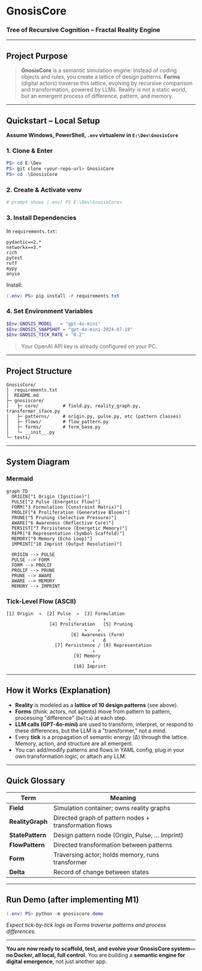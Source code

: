 # GnosisCore

### Tree of Recursive Cognition – Fractal Reality Engine

---

## Project Purpose

> **GnosisCore** is a semantic simulation engine:
> Instead of coding objects and rules, you create a lattice of design patterns.
> **Forms** (digital actors) traverse this lattice, evolving by recursive comparison and transformation, powered by LLMs.
> Reality is not a static world, but an emergent process of difference, pattern, and memory.

---

## Quickstart – Local Setup

**Assume Windows, PowerShell, `.env` virtualenv in `E:\Dev\GnosisCore`**

### 1. Clone & Enter

```powershell
PS> cd E:\Dev
PS> git clone <your-repo-url> GnosisCore
PS> cd .\GnosisCore
```

### 2. Create & Activate venv

```powershell
# prompt shows (.env) PS E:\Dev\GnosisCore>
```

### 3. Install Dependencies

In `requirements.txt`:

```
pydantic==2.*
networkx==3.*
rich
pytest
ruff
mypy
anyio
```

Install:

```powershell
(.env) PS> pip install -r requirements.txt
```

### 4. Set Environment Variables

```powershell
$Env:GNOSIS_MODEL   = "gpt-4o-mini"
$Env:GNOSIS_SNAPSHOT = "gpt-4o-mini-2024-07-18"
$Env:GNOSIS_TICK_RATE = "0.2"
```
> Your OpenAI API key is already configured on your PC.

---

## Project Structure

```
GnosisCore/
│  requirements.txt
│  README.md
├─ gnosiscore/
│   ├─ core/         # field.py, reality_graph.py, transformer_iface.py
│   ├─ patterns/     # origin.py, pulse.py, etc (pattern classes)
│   ├─ flows/        # flow_pattern.py
│   ├─ forms/        # form_base.py
│   └─ __init__.py
└─ tests/
```

---

## System Diagram

### Mermaid

```mermaid
graph TD
  ORIGIN["1 Origin (Ignition)"]
  PULSE["2 Pulse (Energetic Flow)"]
  FORM["3 Formulation (Constraint Matrix)"]
  PROLIF["4 Proliferation (Generative Bloom)"]
  PRUNE["5 Pruning (Selective Pressure)"]
  AWARE["6 Awareness (Reflective Core)"]
  PERSIST["7 Persistence (Energetic Memory)"]
  REPR["8 Representation (Symbol Scaffold)"]
  MEMORY["9 Memory (Echo Loop)"]
  IMPRINT["10 Imprint (Output Resolution)"]

  ORIGIN --> PULSE
  PULSE --> FORM
  FORM --> PROLIF
  PROLIF --> PRUNE
  PRUNE --> AWARE
  AWARE --> MEMORY
  MEMORY --> IMPRINT
```

### Tick-Level Flow (ASCII)

```
[1] Origin  →  [2] Pulse  →  [3] Formulation
                       ↓            ↓
                [4] Proliferation   [5] Pruning
                             ↘    ↙
                        [6] Awareness (Form)
                                ↓   Δ
                  [7] Persistence / [8] Representation
                                ↓
                         [9] Memory
                                ↓
                         [10] Imprint
```

---

## How it Works (Explanation)

* **Reality** is modeled as a **lattice of 10 design patterns** (see above).
* **Forms** (think: actors, not agents) move from pattern to pattern, processing "difference" (`Delta`) at each step.
* **LLM calls (GPT-4o-mini)** are used to transform, interpret, or respond to these differences, but the LLM is a "transformer," not a mind.
* Every **tick** is a propagation of semantic energy (Δ) through the lattice. Memory, action, and structure are all emergent.
* You can add/modify patterns and flows in YAML config, plug in your own transformation logic, or attach any LLM.

---

## Quick Glossary

| Term             | Meaning                                                |
| ---------------- | ------------------------------------------------------ |
| **Field**        | Simulation container; owns reality graphs              |
| **RealityGraph** | Directed graph of pattern nodes + transformation flows |
| **StatePattern** | Design pattern node (Origin, Pulse, … Imprint)         |
| **FlowPattern**  | Directed transformation between patterns               |
| **Form**         | Traversing actor; holds memory, runs transformer       |
| **Delta**        | Record of change between states                        |

---

## Run Demo (after implementing M1)

```powershell
(.env) PS> python -m gnosiscore.demo
```

*Expect tick-by-tick logs as Forms traverse patterns and process differences.*

---

**You are now ready to scaffold, test, and evolve your GnosisCore system—no Docker, all local, full control.**
You are building a **semantic engine for digital emergence**, not just another app.
